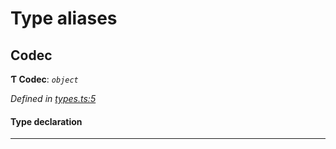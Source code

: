 

# Type aliases

<a id="codec"></a>

##  Codec

**Ƭ Codec**: *`object`*

*Defined in [types.ts:5](https://github.com/polkadot-js/common/blob/b0d8c85/packages/trie-codec/src/types.ts#L5)*

#### Type declaration

___

